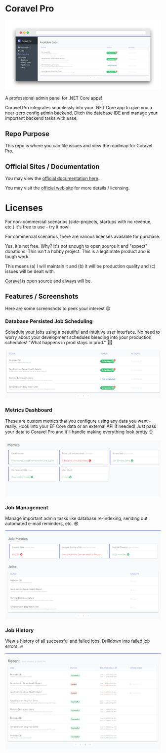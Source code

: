 # Coravel Pro

![schedule](./img/schedule-browser.png)

A professional admin panel for .NET Core apps!

Coravel Pro integrates seamlessly into your .NET Core app to give you a near-zero config admin backend. Ditch the database IDE and manage your important backend tasks with ease.

## Repo Purpose

This repo is where you can file issues and view the roadmap for Coravel Pro.

## Official Sites / Documentation

You may view the [official documentation here](https://www.docs.pro.coravel.net/Installation/).

You may visit the [official web site](https://www.pro.coravel.net) for more details / licensing.

# Licenses

For non-commercial scenarios (side-projects, startups with no revenue, etc.) it's free to use - try it now!

For commercial scenarios, there are various licenses available for purchase.

Yes, it's not free. Why? It's not enough to open source it and "expect" donations. This isn't a hobby project. This is a legitimate product and is tough work.

This means (a) I will maintain it and (b) it will be production quality and (c) issues will be dealt with.

[Coravel](https://github.com/jamesmh/coravel) is open source and always will be.

## Features / Screenshots

Here are some screenshots to peek your interest 😉

### Database Persisted Job Scheduling

Schedule your jobs using a beautiful and intuitive user interface. No need to worry about your development schedules bleeding into your production schedules! "What happens in prod stays in prod." 🐱‍👤

![jobs](./img/schedule.png)

### Metrics Dashboard

These are custom metrics that you configure using any data you want - really. Hook into your EF Core data or an external API if needed! Just pass your data to Coravel Pro and it'll handle making everything look pretty 👌

![dashboard](./img/dashboard.png)

### Job Management

Manage important admin tasks like database re-indexing, sending out automated e-mail reminders, etc. 😎

![jobs](./img/jobs.png)

### Job History

View a history of all successful and failed jobs. Drilldown into failed job errors. 🔥

![recent jobs](./img/recent-jobs.png)



